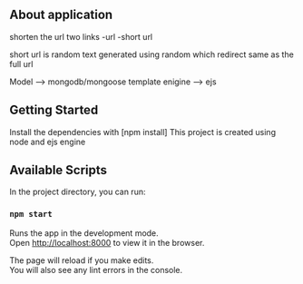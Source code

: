 ## About application
shorten the url
two links
  -url
  -short url

short url is random text generated using random which redirect same as the full url

Model --> mongodb/mongoose
template enigine --> ejs

## Getting Started
Install the dependencies with [npm install]
This project is created using node and ejs engine

## Available Scripts
In the project directory, you can run:

### `npm start`

Runs the app in the development mode.\
Open [http://localhost:8000](http://localhost:8000) to view it in the browser.

The page will reload if you make edits.\
You will also see any lint errors in the console.
